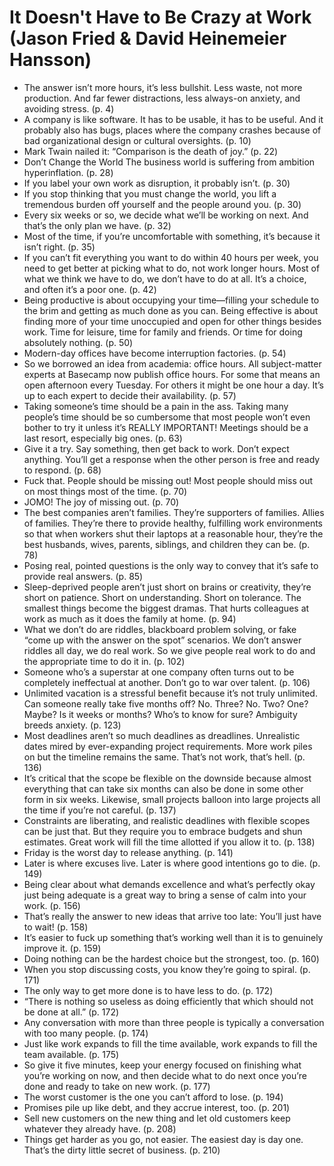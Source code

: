 # It Doesn't Have to Be Crazy at Work (Jason Fried & David Heinemeier Hansson)
* The answer isn’t more hours, it’s less bullshit. Less waste, not more production. And far fewer distractions, less always-on anxiety, and avoiding stress. (p. 4)
* A company is like software. It has to be usable, it has to be useful. And it probably also has bugs, places where the company crashes because of bad organizational design or cultural oversights. (p. 10)
* Mark Twain nailed it: “Comparison is the death of joy.” (p. 22)
* Don’t Change the World The business world is suffering from ambition hyperinflation. (p. 28)
* If you label your own work as disruption, it probably isn’t. (p. 30)
* If you stop thinking that you must change the world, you lift a tremendous burden off yourself and the people around you. (p. 30)
* Every six weeks or so, we decide what we’ll be working on next. And that’s the only plan we have. (p. 32)
* Most of the time, if you’re uncomfortable with something, it’s because it isn’t right. (p. 35)
* If you can’t fit everything you want to do within 40 hours per week, you need to get better at picking what to do, not work longer hours. Most of what we think we have to do, we don’t have to do at all. It’s a choice, and often it’s a poor one. (p. 42)
* Being productive is about occupying your time—filling your schedule to the brim and getting as much done as you can. Being effective is about finding more of your time unoccupied and open for other things besides work. Time for leisure, time for family and friends. Or time for doing absolutely nothing. (p. 50)
* Modern-day offices have become interruption factories. (p. 54)
* So we borrowed an idea from academia: office hours. All subject-matter experts at Basecamp now publish office hours. For some that means an open afternoon every Tuesday. For others it might be one hour a day. It’s up to each expert to decide their availability. (p. 57)
* Taking someone’s time should be a pain in the ass. Taking many people’s time should be so cumbersome that most people won’t even bother to try it unless it’s REALLY IMPORTANT! Meetings should be a last resort, especially big ones. (p. 63)
* Give it a try. Say something, then get back to work. Don’t expect anything. You’ll get a response when the other person is free and ready to respond. (p. 68)
* Fuck that. People should be missing out! Most people should miss out on most things most of the time. (p. 70)
* JOMO! The joy of missing out. (p. 70)
* The best companies aren’t families. They’re supporters of families. Allies of families. They’re there to provide healthy, fulfilling work environments so that when workers shut their laptops at a reasonable hour, they’re the best husbands, wives, parents, siblings, and children they can be. (p. 78)
* Posing real, pointed questions is the only way to convey that it’s safe to provide real answers. (p. 85)
* Sleep-deprived people aren’t just short on brains or creativity, they’re short on patience. Short on understanding. Short on tolerance. The smallest things become the biggest dramas. That hurts colleagues at work as much as it does the family at home. (p. 94)
* What we don’t do are riddles, blackboard problem solving, or fake “come up with the answer on the spot” scenarios. We don’t answer riddles all day, we do real work. So we give people real work to do and the appropriate time to do it in. (p. 102)
* Someone who’s a superstar at one company often turns out to be completely ineffectual at another. Don’t go to war over talent. (p. 106)
* Unlimited vacation is a stressful benefit because it’s not truly unlimited. Can someone really take five months off? No. Three? No. Two? One? Maybe? Is it weeks or months? Who’s to know for sure? Ambiguity breeds anxiety. (p. 123)
* Most deadlines aren’t so much deadlines as dreadlines. Unrealistic dates mired by ever-expanding project requirements. More work piles on but the timeline remains the same. That’s not work, that’s hell. (p. 136)
* It’s critical that the scope be flexible on the downside because almost everything that can take six months can also be done in some other form in six weeks. Likewise, small projects balloon into large projects all the time if you’re not careful. (p. 137)
* Constraints are liberating, and realistic deadlines with flexible scopes can be just that. But they require you to embrace budgets and shun estimates. Great work will fill the time allotted if you allow it to. (p. 138)
* Friday is the worst day to release anything. (p. 141)
* Later is where excuses live. Later is where good intentions go to die. (p. 149)
* Being clear about what demands excellence and what’s perfectly okay just being adequate is a great way to bring a sense of calm into your work. (p. 156)
* That’s really the answer to new ideas that arrive too late: You’ll just have to wait! (p. 158)
* It’s easier to fuck up something that’s working well than it is to genuinely improve it. (p. 159)
* Doing nothing can be the hardest choice but the strongest, too. (p. 160)
* When you stop discussing costs, you know they’re going to spiral. (p. 171)
* The only way to get more done is to have less to do. (p. 172)
* “There is nothing so useless as doing efficiently that which should not be done at all.” (p. 172)
* Any conversation with more than three people is typically a conversation with too many people. (p. 174)
* Just like work expands to fill the time available, work expands to fill the team available. (p. 175)
* So give it five minutes, keep your energy focused on finishing what you’re working on now, and then decide what to do next once you’re done and ready to take on new work. (p. 177)
* The worst customer is the one you can’t afford to lose. (p. 194)
* Promises pile up like debt, and they accrue interest, too. (p. 201)
* Sell new customers on the new thing and let old customers keep whatever they already have. (p. 208)
* Things get harder as you go, not easier. The easiest day is day one. That’s the dirty little secret of business. (p. 210)